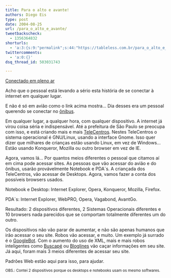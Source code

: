 ```yaml
---
title: Para o alto e avante!
authors: Diego Eis
type: post
date: 2004-08-25
url: /para_o_alto_e_avante/
tweetbackscheck:
  - 1356364832
shorturls:
  - 'a:3:{s:9:"permalink";s:44:"https://tableless.com.br/para_o_alto_e_avante";s:7:"tinyurl";s:26:"https://tinyurl.com/3s54cm3";s:4:"isgd";s:19:"https://is.gd/XLlFhA";}'
twittercomments:
  - 'a:0:{}'
dsq_thread_id: 503031743

---
```

[Conectado em pleno ar][1]
                  
Acho que o pessoal está levando a sério esta história de se conectar à internet em qualquer lugar. 
                  
E não é só em avião como o link acima mostra&#8230; Dia desses era um pessoal querendo se conectar no [ônibus][2]. 

Em qualquer lugar, a qualquer hora, com qualquer dispositivo. A internet já virou coisa séria e indispensável. Até a prefeitura de São Paulo se preocupa com isso, e está criando mais e mais [TeleCentros][3]. Nestes TeleCentros o sistema operacional é GNU/Linux, usando a interface Gnome. Isso quer dizer que milhares de crianças estão usando Linux, em vez de Windows&#8230; Estão usando Konqueror, Mozilla ou outro browser em vez de IE. 

Agora, vamos lá&#8230; Por quantos meios diferentes o pessoal que citamos aí em cima pode acessar sites. As pessoas que vão acessar do avião e do ônibus, usarão provávelmente Notebook e PDA´s. A criançada dos TeleCentros, vão acessar de Desktops. Agora, vamos fazer a conta dos possíveis browsers usados.
                  
Notebook e Desktop: Internet Explorer, Opera, Konqueror, Mozilla, Firefox.
                  
PDA´s: Internet Explorer, WebPRO, Opera, Vagabond, AvantGo.
                  
Resultado: 2 dispositivos diferentes, 2 Sistemas Operacionais diferentes e 10 browsers nada parecidos que se comportam totalmente diferentes um do outro. 

Os dispositivos não vão parar de aumentar, e não são apenas humanos que irão acessar o seu site. Robos vão acessar, e muito. Um exemplo já surrado é o [GoogleBot][4]. Com o aumento do uso de XML, mais e mais robos inteligentes como [Buscapé][5] ou [Bloglines][6] vão caçar informações em seu site. Já aqui, foram mais 3 meios diferentes de acessar seu site. 

Padrões Web estão aqui para isso, para ajudar. 

<small>OBS.: Contei 2 dispositivos porque os desktops e notebooks usam os mesmo softwares.</small>

 [1]: https://www.mobilelife.com.br/
 [2]: https://www.mobilelife.com.br/comenta.asp?post=152
 [3]: https://www.telecentros.sp.gov.br/interna.php?id=911
 [4]: https://www.google.com/bot.html
 [5]: https://www.buscapé.com.br/
 [6]: https://www.bloglines.com/
